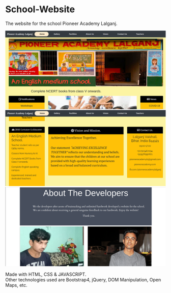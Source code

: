 # School-Website

The website for the school Pioneer Academy Lalganj.<br>

<img src = "https://github.com/ShyamPraveenSingh/School-Website/blob/master/ss.png"><br>
<img src = "https://github.com/ShyamPraveenSingh/School-Website/blob/master/ss2.png"><br>
<img src = "https://github.com/ShyamPraveenSingh/School-Website/blob/master/ss3.png"><br>


Made with HTML, CSS & JAVASCRIPT.<br>
Other technologies used are Bootstrap4, jQuery, DOM Manipulation, Open Maps, etc.

